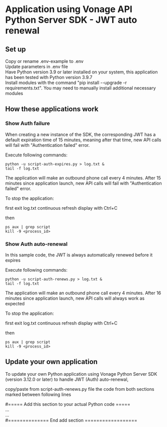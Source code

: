 # Application using Vonage API Python Server SDK - JWT auto renewal

## Set up

Copy or rename .env-example to .env<br>
Update parameters in .env file<br>
Have Python version 3.9 or later installed on your system, this application has been tested with Python version 3.9.7<br>
Install modules with the command "pip install --upgrade -r requirements.txt". You may need to manually install additional necessary modules<br>

## How these applications work

### Show Auth failure

When creating a new instance of the SDK, the corresponding JWT has a default expiration time of 15 minutes, meaning after that time, new API calls will fail with "Authentication failed" error.

Execute following commands:

```
python -u script-auth-expires.py > log.txt &
tail -f log.txt
```

The application will make an outbound phone call every 4 minutes.
After 15 minutes since application launch, new API calls will fail with "Authentication failed" error.


To stop the application:

first exit log.txt continuous refresh display with Ctrl+C

then

```
ps aux | grep script
kill -9 <process_id>
```

### Show Auth auto-renewal

In this sample code, the JWT is always automatically renewed before it expires

Execute following commands:

```
python -u script-auth-renews.py > log.txt &
tail -f log.txt
```

The application will make an outbound phone call every 4 minutes.
After 16 minutes since application launch, new API calls will always work as expected


To stop the application:

first exit log.txt continuous refresh display with Ctrl+C

then

```
ps aux | grep script
kill -9 <process_id>
```

## Update your own application

To update your own Python application using Vonage Python Server SDK (version 3.12.0 or later) to handle JWT (Auth) auto-renewal,

copy/paste from script-auth-renews.py file the code from both sections marked between following lines

#===== Add this section to your actual Python code =====
<br>
...
<br>
...
<br>
#============== End add section ==================





